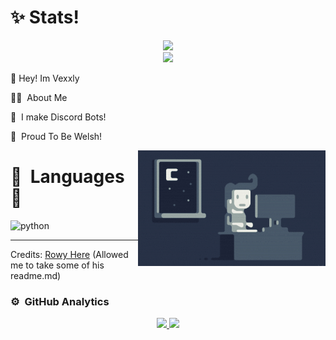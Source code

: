 # ✨ Stats!

<div align="center">
    <img src="https://komarev.com/ghpvc/?username=VexxlyCoding&color=32CD32"/>
</div>


<div align="center">
    <a href="https://discord.com/users/1138864213931073618" title="Discord Profile"><img src="https://lanyard-profile-readme.vercel.app/api/1138864213931073618"></a>
</div>


👋 Hey! Im Vexxly

👨‍💼 &nbsp;About Me

🤖 &nbsp;I make Discord Bots!

🏴󠁧󠁢󠁷󠁬󠁳󠁿 &nbsp;Proud To Be Welsh!


<img alt="Night Coding" src="https://raw.githubusercontent.com/AVS1508/AVS1508/master/assets/Night-Coding.gif" align="right"/>

# **🔨 &nbsp;Languages 🔨**

![python](https://shields.io/badge/Python-111111.svg?&style=for-the-badge&logo=python)


-----
Credits: [Rowy Here](https://github.com/RowyHere)
(Allowed me to take some of his readme.md)

### ⚙️ &nbsp;GitHub Analytics

<p align="center">
<a href="https://github.com/VexxlyCoding">
  <img height="180em" src="https://github-readme-stats-eight-theta.vercel.app/api?username=VexxlyCoding&show_icons=true&theme=algolia&include_all_commits=true&count_private=true"/>
  <img height="180em" src="https://github-readme-stats-eight-theta.vercel.app/api/top-langs/?username=VexxlyCoding&layout=compact&langs_count=8&theme=algolia"/>
</a>
</p>
